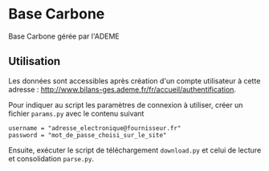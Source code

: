 # Base Carbone

Base Carbone gérée par l'ADEME

## Utilisation

Les données sont accessibles après création d'un compte utilisateur à cette adresse : http://www.bilans-ges.ademe.fr/fr/accueil/authentification.

Pour indiquer au script les paramètres de connexion à utiliser, créer un fichier `params.py` avec le contenu suivant

```
username = "adresse_electronique@fournisseur.fr"
password = "mot_de_passe_choisi_sur_le_site"
```

Ensuite, exécuter le script de téléchargement `download.py` et celui de lecture et consolidation `parse.py`.
